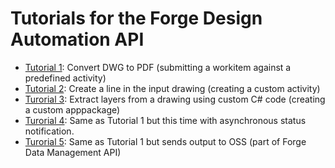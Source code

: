 # Tutorials for the Forge Design Automation API

+ [Tutorial 1](tutorial1/readme.md): Convert DWG to PDF (submitting a workitem against a predefined activity)
+ [Tutorial 2](tutorial2/readme.md): Create a line in the input drawing (creating a custom activity)
+ [Turorial 3](tutorial3/readme.md): Extract layers from a drawing using custom C# code (creating a custom apppackage)
+ [Turorial 4](tutorial4/readme.md): Same as Tutorial 1 but this time with asynchronous status notification.
+ [Turorial 5](tutorial5/readme.md): Same as Tutorial 1 but sends output to OSS (part of Forge Data Management API)
